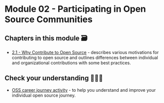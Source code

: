 # Module 02 - Participating in Open Source Communities

## Chapters in this module 🗃

- [2.1 - Why Contribute to Open Source](./01-why-contributing-to-oss.md) - describes various motivations for contributing to open source and outlines differences between individual and organizational contributions with some best practices.

## Check your understanding 🙇🏻‍♀️

- [OSS career journey activity](./OSS-journey-activity.md) - to help you understand and improve your individual open source journey.
